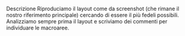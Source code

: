Descrizione
Riproduciamo il layout come da screenshot (che rimane il nostro riferimento principale) cercando di essere il più fedeli possibili.
Analizziamo sempre prima il layout e scriviamo dei commenti per individuare le macroaree.
